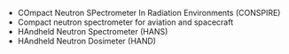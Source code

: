 - COmpact Neutron SPectrometer In Radiation Environments (CONSPIRE)
- Compact neutron spectrometer for aviation and spacecraft
- HAndheld Neutron Spectrometer (HANS)
- HAndheld Neutron Dosimeter (HAND)